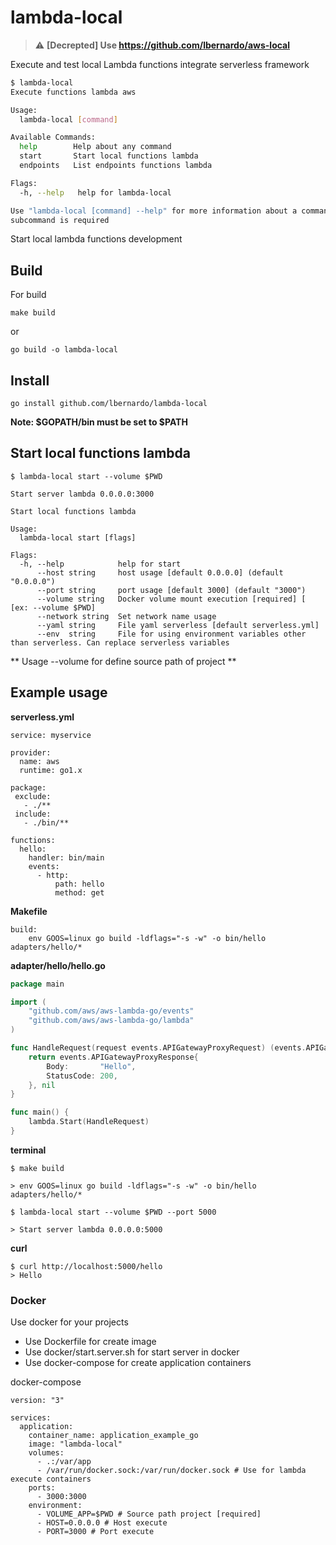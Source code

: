 # lambda-local

> :warning: **[Decrepted] Use https://github.com/lbernardo/aws-local**


Execute and test local Lambda functions integrate serverless framework


```bash
$ lambda-local 
Execute functions lambda aws 

Usage:
  lambda-local [command]

Available Commands:
  help        Help about any command
  start       Start local functions lambda
  endpoints   List endpoints functions lambda

Flags:
  -h, --help   help for lambda-local

Use "lambda-local [command] --help" for more information about a command.
subcommand is required

```

Start local lambda functions development


## Build
For build
```
make build
```
or
```
go build -o lambda-local
```

## Install
```
go install github.com/lbernardo/lambda-local
```

**Note: $GOPATH/bin must be set to $PATH**


## Start local functions lambda

```
$ lambda-local start --volume $PWD

Start server lambda 0.0.0.0:3000
```

```
Start local functions lambda

Usage:
  lambda-local start [flags]

Flags:
  -h, --help            help for start
      --host string     host usage [default 0.0.0.0] (default "0.0.0.0")
      --port string     port usage [default 3000] (default "3000")
      --volume string   Docker volume mount execution [required] [ [ex: --volume $PWD]
      --network string  Set network name usage
      --yaml string     File yaml serverless [default serverless.yml]
      --env  string     File for using environment variables other than serverless. Can replace serverless variables
```

** Usage --volume for define source path of project **

## Example usage

**serverless.yml**

```
service: myservice

provider:
  name: aws
  runtime: go1.x

package:
 exclude:
   - ./**
 include:
   - ./bin/**

functions:
  hello:
    handler: bin/main
    events:
      - http:
          path: hello
          method: get
```

**Makefile**
```make
build:
	env GOOS=linux go build -ldflags="-s -w" -o bin/hello adapters/hello/*
```

**adapter/hello/hello.go**

```go
package main

import (
	"github.com/aws/aws-lambda-go/events"
	"github.com/aws/aws-lambda-go/lambda"
)

func HandleRequest(request events.APIGatewayProxyRequest) (events.APIGatewayProxyResponse, error) {
	return events.APIGatewayProxyResponse{
		Body:       "Hello",
		StatusCode: 200,
	}, nil
}

func main() {
	lambda.Start(HandleRequest)
}

```


**terminal**
```
$ make build

> env GOOS=linux go build -ldflags="-s -w" -o bin/hello adapters/hello/* 

$ lambda-local start --volume $PWD --port 5000

> Start server lambda 0.0.0.0:5000
```

**curl**
```
$ curl http://localhost:5000/hello
> Hello
```


### Docker
Use docker for your projects 
- Use Dockerfile for create image
- Use docker/start.server.sh for start server in docker
- Use docker-compose for create application containers

docker-compose
```
version: "3"

services:
  application:
    container_name: application_example_go
    image: "lambda-local"
    volumes: 
      - .:/var/app
      - /var/run/docker.sock:/var/run/docker.sock # Use for lambda execute containers
    ports: 
      - 3000:3000
    environment: 
      - VOLUME_APP=$PWD # Source path project [required]
      - HOST=0.0.0.0 # Host execute
      - PORT=3000 # Port execute
```

